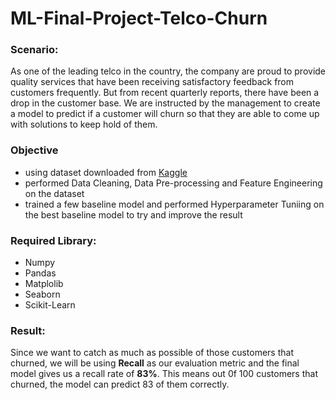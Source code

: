 # ML-Final-Project-Telco-Churn
### Scenario:
As one of the leading telco in the country, the company are proud to provide quality services that have been receiving satisfactory feedback from customers frequently. But from recent quarterly reports, there have been a drop in the customer base.
We are instructed by the management to create a model to predict if a customer will churn so that they are able to come up with solutions to keep hold of them.
### Objective
- using dataset downloaded from [Kaggle](https://www.kaggle.com/blastchar/telco-customer-churn/code)
- performed Data Cleaning, Data Pre-processing and Feature Engineering on the dataset
- trained a few baseline model and performed Hyperparameter Tuniing on the best baseline model to try and improve the result
### Required Library:
- Numpy
- Pandas
- Matplolib
- Seaborn
- Scikit-Learn
### Result:
Since we want to catch as much as possible of those customers that churned, we will be using **Recall** as our evaluation metric and the final model gives us a recall rate of **83%**.
This means out 0f 100 customers that churned, the model can predict 83 of them correctly.
